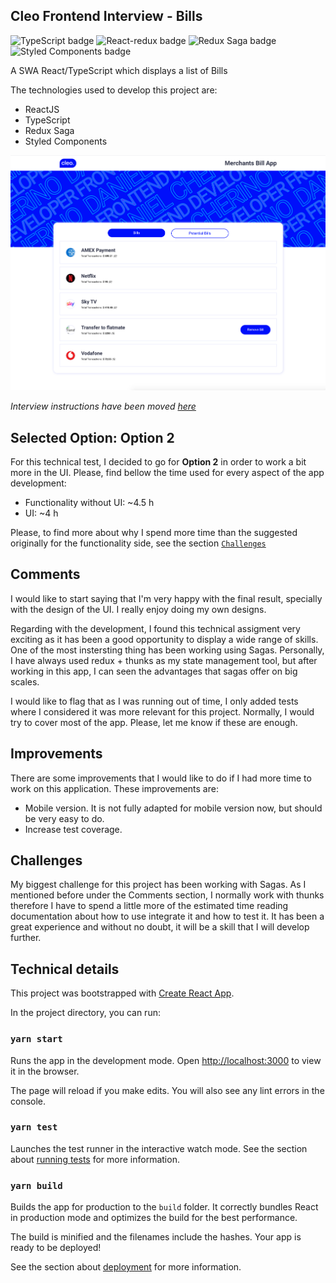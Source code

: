 ## Cleo Frontend Interview - Bills

![TypeScript badge](https://img.shields.io/badge/TypeScript-73.8%25-1081c1 "Typescript")
![React-redux badge](https://img.shields.io/badge/React%20Redux-7.2.2-764abc "Redux")
![Redux Saga badge](https://img.shields.io/badge/Redux%20Saga-1.1.3-764abc "Redux Saga")
![Styled Components badge](https://img.shields.io/badge/Styled%20Components-5.2.1-e433ea "Styled Components")

A SWA React/TypeScript which displays a list of Bills

The technologies used to develop this project are:

* ReactJS
* TypeScript
* Redux Saga
* Styled Components

![Home page screenshot](home.png "Home Page")

*Interview instructions have been moved [here](./docs/instructions.md)*

## Selected Option: Option 2

For this technical test, I decided to go for **Option 2** in order to work a bit more in the UI. Please, find bellow the time used for every aspect of the app development:

* Functionality without UI: ~4.5 h
* UI: ~4 h

Please, to find more about why I spend more time than the suggested originally for the functionality side, see the section [`Challenges`](#markdown-header-challenges)

## Comments

I would like to start saying that I'm very happy with the final result, specially with the design of the UI. I really enjoy doing my own designs.

Regarding with the development, I found this technical assigment very exciting as it has been a good opportunity to display a wide range of skills.
One of the most instersting thing has been working using Sagas. Personally, I have always used redux + thunks as my state management tool, but after working in this app, I can seen the advantages that sagas offer on big scales.

I would like to flag that as I was running out of time, I only added tests where I considered it was more relevant for this project. Normally, I would try to cover most of the app. Please, let me know if these are enough.

## Improvements

There are some improvements that I would like to do if I had more time to work on this application. These improvements are:

* Mobile version. It is not fully adapted for mobile version now, but should be very easy to do.
* Increase test coverage.


## Challenges

My biggest challenge for this project has been working with Sagas.
As I mentioned before under the Comments section, I normally work with thunks therefore I have to spend a little more of the estimated time reading documentation about how to use integrate it and how to test it. It has been a great experience and without no doubt, it will be a skill that I will develop further.

## Technical details

This project was bootstrapped with [Create React App](https://github.com/facebook/create-react-app).

In the project directory, you can run:

### `yarn start`

Runs the app in the development mode.
Open [http://localhost:3000](http://localhost:3000) to view it in the browser.

The page will reload if you make edits.
You will also see any lint errors in the console.

### `yarn test`

Launches the test runner in the interactive watch mode.
See the section about [running tests](https://facebook.github.io/create-react-app/docs/running-tests) for more information.

### `yarn build`

Builds the app for production to the `build` folder.
It correctly bundles React in production mode and optimizes the build for the best performance.

The build is minified and the filenames include the hashes.
Your app is ready to be deployed!

See the section about [deployment](https://facebook.github.io/create-react-app/docs/deployment) for more information.
